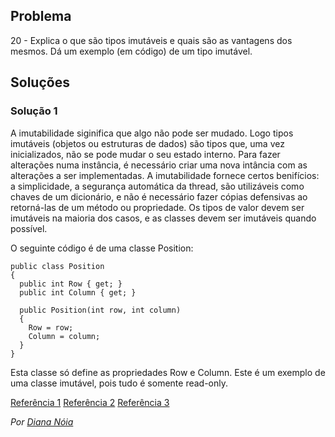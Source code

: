 ## Problema

20 - Explica o que são tipos imutáveis e quais são as vantagens dos mesmos. Dá
um exemplo (em código) de um tipo imutável.

## Soluções

### Solução 1

A imutabilidade siginifica que algo não pode ser mudado. Logo tipos imutáveis
(objetos ou estruturas de dados) são tipos que, uma vez inicializados, não
se pode mudar o seu estado interno.
Para fazer alterações numa instância, é necessário criar uma nova intância com
as alterações a ser implementadas. 
A imutabilidade fornece certos benifícios: a simplicidade, a segurança
automática da thread, são utilizáveis como chaves de um dicionário, e não é
necessário fazer cópias defensivas ao retorná-las de um método ou propriedade.
Os tipos de valor devem ser imutáveis na maioria dos casos, e as classes devem
ser imutáveis quando possível.

O seguinte código é de uma classe Position:

```CSharp
public class Position
{
  public int Row { get; }
  public int Column { get; }
  
  public Position(int row, int column)
  {
    Row = row;
    Column = column;
  }
}
```

Esta classe só define as propriedades Row e Column. Este é um exemplo de uma
classe imutável, pois tudo é somente read-only.

[Referência 1](https://msdn.microsoft.com/pt-br/magazine/mt795189.aspx?f=255&MSPPError=-2147217396)
[Referência 2](https://docs.microsoft.com/pt-br/dotnet/csharp/language-reference/keywords/built-in-types-table)
[Referência 3](https://blog.ndepend.com/c-sharp-immutable-types-understanding-attraction/)

*Por [Diana Nóia](https://github.com/DianaNoia)*
